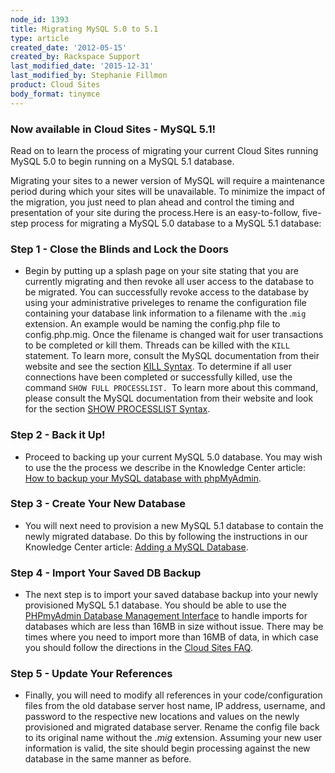 ```yaml
---
node_id: 1393
title: Migrating MySQL 5.0 to 5.1
type: article
created_date: '2012-05-15'
created_by: Rackspace Support
last_modified_date: '2015-12-31'
last_modified_by: Stephanie Fillmon
product: Cloud Sites
body_format: tinymce
---
```


### Now available in Cloud Sites - MySQL 5.1!

Read on to learn the process of migrating your current Cloud Sites
running MySQL 5.0 to begin running on a MySQL 5.1 database.

Migrating your sites to a newer version of MySQL will require a
maintenance period during which your sites will be unavailable.  To
minimize the impact of the migration, you just need to plan ahead and
control the timing and presentation of your site during the process.Here
is an easy-to-follow, five-step process for migrating a MySQL 5.0
database to a MySQL 5.1 database:

### Step 1 - Close the Blinds and Lock the Doors

-   Begin by putting up a splash page on your site stating that you are
    currently migrating and then revoke all user access to the database
    to be migrated.  You can successfully revoke access to the database
    by using your administrative priveleges to rename the configuration
    file containing your database link information to a filename with
    the *.*`mig` extension.  An example would be naming the config.php
    file to config.php.mig.  Once the filename is changed wait for user
    transactions to be completed or kill them.  Threads can be killed
    with the `KILL` statement.  To learn more, consult the MySQL
    documentation from their website and see the section [KILL
    Syntax](http://dev.mysql.com/doc/refman/5.0/en/kill.html)<span
    class="s2">. </span> To determine if all user connections have been
    completed or successfully killed, use the command
    `SHOW FULL PROCESSLIST. `To learn more about this command, please
    consult the MySQL documentation from their website and look for the
    section [SHOW PROCESSLIST
    Syntax](http://dev.mysql.com/doc/refman/5.0/en/show-processlist.html).

### Step 2 - Back it Up!

-   Proceed to backing up your current MySQL 5.0 database.  You may wish
    to use the the process we describe in the Knowledge Center article:
    [How to backup your MySQL database with
    phpMyAdmin](/how-to/backup-your-mysql-database-with-phpmyadmin).

### Step 3 - Create Your New Database

-   You will next need to provision a new MySQL 5.1 database to contain
    the newly migrated database.  Do this by following the instructions
    in our Knowledge Center article: [Adding a MySQL
    Database](/how-to/rackspace-cloud-sites-essentials-mysql-databases).

### Step 4 - Import Your Saved DB Backup

-   The next step is to import your saved database backup into your
    newly provisioned MySQL 5.1 database. You should be able to use the
    [PHPmyAdmin Database Management
    Interface](/how-to/rackspace-cloud-sites-essentials-phpmyadmin-database-management-interface) to
    handle imports for databases which are less than 16MB in size
    without issue.  There may be times where you need to import more
    than 16MB of data, in which case you should follow the directions in
    the [Cloud Sites
    FAQ](/how-to/cloud-sites-faq).

### Step 5 - Update Your References

-   Finally, you will need to modify all references in your
    code/configuration files from the old database server host name, IP
    address, username, and password to the respective new locations and
    values on the newly provisioned and migrated database server.
    Rename the config file back to its original name without the *.mig*
    extension.  Assuming your new user information is valid, the site
    should begin processing against the new database in the same manner
    as before.


